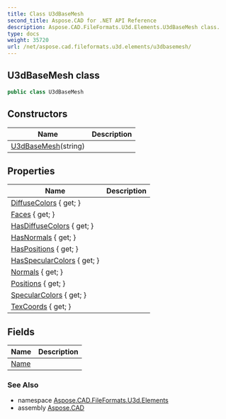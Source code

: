 ```yaml
---
title: Class U3dBaseMesh
second_title: Aspose.CAD for .NET API Reference
description: Aspose.CAD.FileFormats.U3d.Elements.U3dBaseMesh class. 
type: docs
weight: 35720
url: /net/aspose.cad.fileformats.u3d.elements/u3dbasemesh/
---
```

## U3dBaseMesh class

```csharp
public class U3dBaseMesh
```

## Constructors

| Name | Description |
| --- | --- |
| [U3dBaseMesh](u3dbasemesh/)(string) |  |

## Properties

| Name | Description |
| --- | --- |
| [DiffuseColors](../../aspose.cad.fileformats.u3d.elements/u3dbasemesh/diffusecolors/) { get; } |  |
| [Faces](../../aspose.cad.fileformats.u3d.elements/u3dbasemesh/faces/) { get; } |  |
| [HasDiffuseColors](../../aspose.cad.fileformats.u3d.elements/u3dbasemesh/hasdiffusecolors/) { get; } |  |
| [HasNormals](../../aspose.cad.fileformats.u3d.elements/u3dbasemesh/hasnormals/) { get; } |  |
| [HasPositions](../../aspose.cad.fileformats.u3d.elements/u3dbasemesh/haspositions/) { get; } |  |
| [HasSpecularColors](../../aspose.cad.fileformats.u3d.elements/u3dbasemesh/hasspecularcolors/) { get; } |  |
| [Normals](../../aspose.cad.fileformats.u3d.elements/u3dbasemesh/normals/) { get; } |  |
| [Positions](../../aspose.cad.fileformats.u3d.elements/u3dbasemesh/positions/) { get; } |  |
| [SpecularColors](../../aspose.cad.fileformats.u3d.elements/u3dbasemesh/specularcolors/) { get; } |  |
| [TexCoords](../../aspose.cad.fileformats.u3d.elements/u3dbasemesh/texcoords/) { get; } |  |

## Fields

| Name | Description |
| --- | --- |
| [Name](../../aspose.cad.fileformats.u3d.elements/u3dbasemesh/name/) |  |

### See Also

* namespace [Aspose.CAD.FileFormats.U3d.Elements](../../aspose.cad.fileformats.u3d.elements/)
* assembly [Aspose.CAD](../../)


